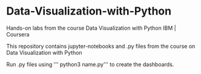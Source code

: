 # Data-Visualization-with-Python
Hands-on labs from the course Data Visualization with Python IBM | Coursera

This repository contains jupyter-notebooks and .py files from the course on Data Visualization with Python

Run .py files using ''' python3 name.py''' to create the dashboards.

